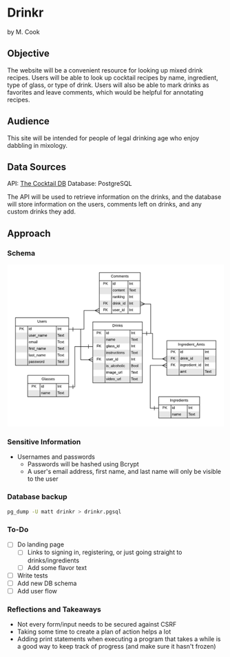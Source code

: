 # Drinkr

by M. Cook

## Objective

The website will be a convenient resource for looking up mixed drink recipes.  Users will be able to look up cocktail recipes by name, ingredient, type of glass, or type of drink.  Users will also be able to mark drinks as favorites and leave comments, which would be helpful for annotating recipes.

## Audience

This site will be intended for people of legal drinking age who enjoy dabbling in mixology.

## Data Sources

API: [The Cocktail DB](https://www.thecocktaildb.com/api.php)
Database: PostgreSQL

The API will be used to retrieve information on the drinks, and the database will store information on the users, comments left on drinks, and any custom drinks they add.

## Approach

### Schema

![Database schema for Drinkr](static/images/db_schema.png "Schema")

### Sensitive Information

- Usernames and passwords
  - Passwords will be hashed using Bcrypt
  - A user's email address, first name, and last name will only be visible to the user

### Database backup

```bash
pg_dump -U matt drinkr > drinkr.pgsql
```

### To-Do

- [ ] Do landing page
  - [ ] Links to signing in, registering, or just going straight to drinks/ingredients
  - [ ] Add some flavor text
- [ ] Write tests
- [ ] Add new DB schema
- [ ] Add user flow

### Reflections and Takeaways

- Not every form/input needs to be secured against CSRF
- Taking some time to create a plan of action helps a lot
- Adding print statements when executing a program that takes a while is a good way to keep track of progress (and make sure it hasn't frozen)
